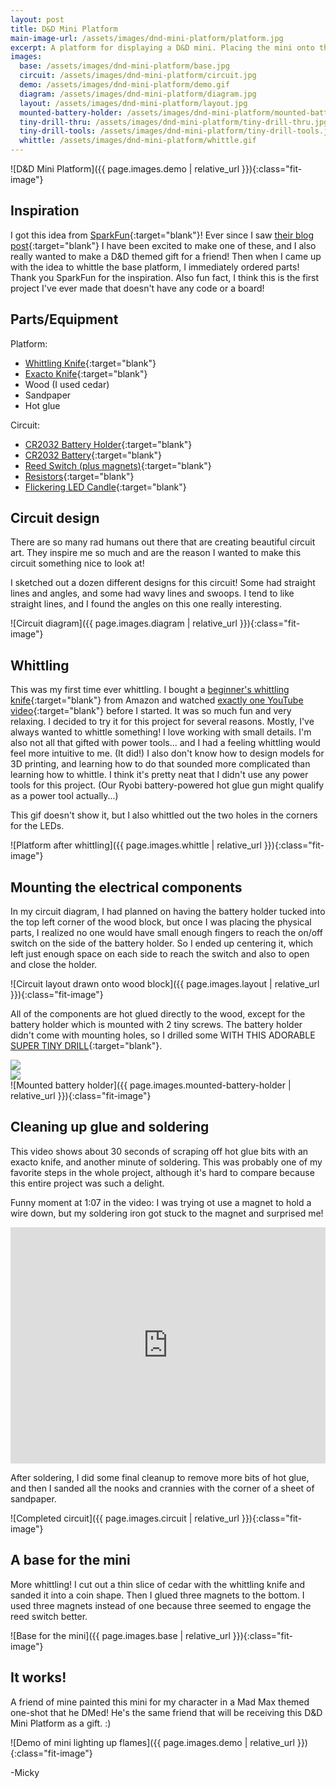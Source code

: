 ```yaml
---
layout: post
title: D&D Mini Platform
main-image-url: /assets/images/dnd-mini-platform/platform.jpg
excerpt: A platform for displaying a D&D mini. Placing the mini onto the platform causes the two tiny flames to light up and flicker!
images:
  base: /assets/images/dnd-mini-platform/base.jpg
  circuit: /assets/images/dnd-mini-platform/circuit.jpg
  demo: /assets/images/dnd-mini-platform/demo.gif
  diagram: /assets/images/dnd-mini-platform/diagram.jpg
  layout: /assets/images/dnd-mini-platform/layout.jpg
  mounted-battery-holder: /assets/images/dnd-mini-platform/mounted-battery-holder.jpg
  tiny-drill-thru: /assets/images/dnd-mini-platform/tiny-drill-thru.jpg
  tiny-drill-tools: /assets/images/dnd-mini-platform/tiny-drill-tools.jpg
  whittle: /assets/images/dnd-mini-platform/whittle.gif
---
```


![D&D Mini Platform]({{ page.images.demo | relative_url }}){:class="fit-image"}

## Inspiration

I got this idea from [SparkFun](https://www.sparkfun.com/news/3975){:target="blank"}! Ever since I saw [their blog post](https://www.sparkfun.com/news/3975){:target="blank"} I have been excited to make one of these, and I also really wanted to make a D&D themed gift for a friend! Then when I came up with the idea to whittle the base platform, I immediately ordered parts! Thank you SparkFun for the inspiration. Also fun fact, I think this is the first project I've ever made that doesn't have any code or a board!

## Parts/Equipment

Platform:
- [Whittling Knife](https://www.amazon.com/gp/product/B07VFWG1KM/?&_encoding=UTF8&tag=ladyoflightio-20&linkCode=ur2&linkId=2db6be4b368b4b8bc09e10fde1523ee4&camp=1789&creative=9325){:target="blank"}
- [Exacto Knife](https://www.amazon.com/gp/product/B07B45Y4DZ/?&_encoding=UTF8&tag=ladyoflightio-20&linkCode=ur2&linkId=697686d6ddc6b070f7c2d9741b7a3932&camp=1789&creative=9325){:target="blank"}
- Wood (I used cedar)
- Sandpaper
- Hot glue

Circuit:
- [CR2032 Battery Holder](https://www.amazon.com/gp/product/B09JLP1WNR/?&_encoding=UTF8&tag=ladyoflightio-20&linkCode=ur2&linkId=d8c691b37cdc8324f0c999bbe990c6bc&camp=1789&creative=9325){:target="blank"}
- [CR2032 Battery](https://www.amazon.com/gp/product/B07LGJH4X7?&_encoding=UTF8&tag=ladyoflightio-20&linkCode=ur2&linkId=d19791af659c8418a5c76ef762dccd4c&camp=1789&creative=9325){:target="blank"}
- [Reed Switch (plus magnets)](https://www.amazon.com/gp/product/B08K36VLZ2/?&_encoding=UTF8&tag=ladyoflightio-20&linkCode=ur2&linkId=4426c4d1caafca6d1398722404fa2d7a&camp=1789&creative=9325){:target="blank"}
- [Resistors](https://www.adafruit.com/product/2780){:target="blank"}
- [Flickering LED Candle](https://www.amazon.com/gp/product/B09LCFB8N2?&_encoding=UTF8&tag=ladyoflightio-20&linkCode=ur2&linkId=d44cec9e8da802e0f9b93816bdc5598b&camp=1789&creative=9325){:target="blank"}

## Circuit design

There are so many rad humans out there that are creating beautiful circuit art. They inspire me so much and are the reason I wanted to make this circuit something nice to look at!

I sketched out a dozen different designs for this circuit! Some had straight lines and angles, and some had wavy lines and swoops. I tend to like straight lines, and I found the angles on this one really interesting.

![Circuit diagram]({{ page.images.diagram | relative_url }}){:class="fit-image"}

## Whittling

This was my first time ever whittling. I bought a [beginner's whittling knife](https://www.amazon.com/gp/product/B07VFWG1KM/?&_encoding=UTF8&tag=ladyoflightio-20&linkCode=ur2&linkId=2db6be4b368b4b8bc09e10fde1523ee4&camp=1789&creative=9325){:target="blank"} from Amazon and watched [exactly one YouTube video](https://www.youtube.com/watch?v=yowrB8GskNc&ab_channel=AmuckDesign){:target="blank"} before I started. It was so much fun and very relaxing. I decided to try it for this project for several reasons. Mostly, I've always wanted to whittle something! I love working with small details. I'm also not all that gifted with power tools... and I had a feeling whittling would feel more intuitive to me. (It did!) I also don't know how to design models for 3D printing, and learning how to do that sounded more complicated than learning how to whittle. I think it's pretty neat that I didn't use any power tools for this project. (Our Ryobi battery-powered hot glue gun might qualify as a power tool actually...)

This gif doesn't show it, but I also whittled out the two holes in the corners for the LEDs.

![Platform after whittling]({{ page.images.whittle | relative_url }}){:class="fit-image"}

## Mounting the electrical components

In my circuit diagram, I had planned on having the battery holder tucked into the top left corner of the wood block, but once I was placing the physical parts, I realized no one would have small enough fingers to reach the on/off switch on the side of the battery holder. So I ended up centering it, which left just enough space on each side to reach the switch and also to open and close the holder.

![Circuit layout drawn onto wood block]({{ page.images.layout | relative_url }}){:class="fit-image"}

All of the components are hot glued directly to the wood, except for the battery holder which is mounted with 2 tiny screws. The battery holder didn't come with mounting holes, so I drilled some WITH THIS ADORABLE [SUPER TINY DRILL](https://www.amazon.com/gp/product/B07GLYJ765?&_encoding=UTF8&tag=ladyoflightio-20&linkCode=ur2&linkId=535dfb6d405d7adf873eeddded2bc26c&camp=1789&creative=9325){:target="blank"}.

<div class="column-container">
  <div class="column">
    <img src="{{ page.images.tiny-drill-tools | relative_url }}" class="fit-image" />
  </div>
  <div class="column">
    <img src="{{ page.images.tiny-drill-thru | relative_url }}" class="fit-image" />
  </div>
</div>
![Mounted battery holder]({{ page.images.mounted-battery-holder | relative_url }}){:class="fit-image"}

## Cleaning up glue and soldering

This video shows about 30 seconds of scraping off hot glue bits with an exacto knife, and another minute of soldering. This was probably one of my favorite steps in the whole project, although it's hard to compare because this entire project was such a delight.

Funny moment at 1:07 in the video: I was trying ot use a magnet to hold a wire down, but my soldering iron got stuck to the magnet and surprised me!

<div style="padding:75% 0 0 0;position:relative;"><iframe src="https://player.vimeo.com/video/711755611?h=b5094bb392&amp;badge=0&amp;autopause=0&amp;player_id=0&amp;app_id=58479" frameborder="0" allow="autoplay; fullscreen; picture-in-picture" allowfullscreen style="position:absolute;top:0;left:0;width:100%;height:100%;" title="Clean and Solder Platform.mp4"></iframe></div><script src="https://player.vimeo.com/api/player.js"></script>

After soldering, I did some final cleanup to remove more bits of hot glue, and then I sanded all the nooks and crannies with the corner of a sheet of sandpaper.

![Completed circuit]({{ page.images.circuit | relative_url }}){:class="fit-image"}

## A base for the mini

More whittling! I cut out a thin slice of cedar with the whittling knife and sanded it into a coin shape. Then I glued three magnets to the bottom. I used three magnets instead of one because three seemed to engage the reed switch better.

![Base for the mini]({{ page.images.base | relative_url }}){:class="fit-image"}

## It works!

A friend of mine painted this mini for my character in a Mad Max themed one-shot that he DMed! He's the same friend that will be receiving this D&D Mini Platform as a gift. :)

![Demo of mini lighting up flames]({{ page.images.demo | relative_url }}){:class="fit-image"}


-Micky
